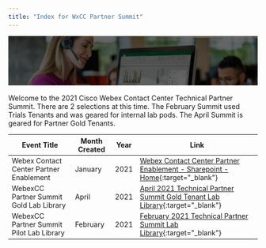 ```yaml
---
title: "Index for WxCC Partner Summit"
---
```


![Banner](images/wxccbanner.jpg)

Welcome to the 2021 Cisco Webex Contact Center Technical Partner Summit. There are 2 selections at this time.  The February Summit used Trials Tenants and was geared for internal lab pods.  The April Summit is geared for Partner Gold Tenants.



| Event Title                              | Month Created | Year | Link                                                     |
|------------------------------------------|---------------|------|----------------------------------------------------------|
| Webex Contact Center Partner Enablement  | January       | 2021 | [Webex Contact Center Partner Enablement - Sharepoint - Home](https://cisco.sharepoint.com/sites/WxCCPartnerEnablement){:target="_blank"} |
| WebexCC Partner Summit Gold Lab Library            | April     | 2021 |  [April 2021 Technical Partner Summit Gold Tenant Lab Library](LabLibrarynew.md){:target="_blank"}                                                       |
| WebexCC Partner Summit Pilot Lab Library           | February        | 2021 |  [February 2021 Technical Partner Summit Lab Library](LabLibrary.md){:target="_blank"}                                                      |
